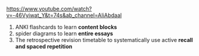 https://www.youtube.com/watch?v=-46Vyiwat_Y&t=74s&ab_channel=AliAbdaal

1. ANKI flashcards to learn **content blocks**
2. spider diagrams to learn **entire essays**
3. The retrospective revision timetable to systematically use active **recall and spaced repetition**

